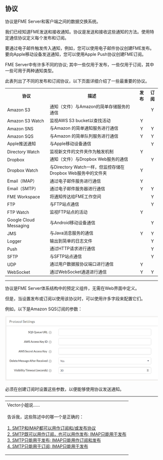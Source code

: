   <div id="readme" class="readme blob instapaper_body">
    <article class="markdown-body entry-content" itemprop="text"><h2><a id="user-content-protocols" class="anchor" aria-hidden="true" href="./4.06.NotificationProtocols.md#protocols"></a><font style="vertical-align: inherit;"><font style="vertical-align: inherit;">协议</font></font></h2>
<p><font style="vertical-align: inherit;"><font style="vertical-align: inherit;">协议是FME Server和客户端之间的数据交换系统。</font></font></p>
<p><font style="vertical-align: inherit;"><font style="vertical-align: inherit;">我们已经知道FME发送和接收通知。</font><font style="vertical-align: inherit;">协议是发送和接收这些通知的方法。</font><font style="vertical-align: inherit;">使用特定通信协议定义每个发布和订阅。</font></font></p>
<p><font style="vertical-align: inherit;"><font style="vertical-align: inherit;">要通过电子邮件触发传入通知，例如，您可以使用电子邮件协议创建FME发布。</font><font style="vertical-align: inherit;">要向Apple移动设备发送通知，您可以使用Apple Push协议创建FME订阅。</font></font></p>
<p><font style="vertical-align: inherit;"><font style="vertical-align: inherit;">FME Server中有许多不同的协议; </font><font style="vertical-align: inherit;">其中一些仅用于发布，一些仅用于订阅，其中一些可用于两种通知类型。</font></font></p>
<p><font style="vertical-align: inherit;"><font style="vertical-align: inherit;">此表列出了不同的发布和订阅协议，以下页面详细介绍了一些最重要的协议。</font></font></p>
<table>
<tbody><tr><th><font style="vertical-align: inherit;"><font style="vertical-align: inherit;">协议</font></font></th><th><font style="vertical-align: inherit;"><font style="vertical-align: inherit;">描述</font></font></th><th><font style="vertical-align: inherit;"><font style="vertical-align: inherit;">发布</font></font></th><th><font style="vertical-align: inherit;"><font style="vertical-align: inherit;">订阅</font></font></th></tr>
<tr><td><font style="vertical-align: inherit;"><font style="vertical-align: inherit;">Amazon S3</font></font></td><td><font style="vertical-align: inherit;"><font style="vertical-align: inherit;">通知（文件）与Amazon的简单存储服务的通信</font></font></td><td align="center"></td><td align="center"><font style="vertical-align: inherit;"><font style="vertical-align: inherit;">Y</font></font></td></tr>
<tr><td><font style="vertical-align: inherit;"><font style="vertical-align: inherit;">Amazon S3 Watch</font></font></td><td><font style="vertical-align: inherit;"><font style="vertical-align: inherit;">监视AWS S3 bucket以查找活动</font></font></td><td align="center"><font style="vertical-align: inherit;"><font style="vertical-align: inherit;">Y</font></font></td><td align="center"></td></tr>
<tr><td><font style="vertical-align: inherit;"><font style="vertical-align: inherit;">Amazon SNS</font></font></td><td><font style="vertical-align: inherit;"><font style="vertical-align: inherit;">与Amazon 的简单通知服务进行通信</font></font></td><td align="center"><font style="vertical-align: inherit;"><font style="vertical-align: inherit;">Y</font></font></td><td align="center"><font style="vertical-align: inherit;"><font style="vertical-align: inherit;">Y</font></font></td></tr>
<tr><td><font style="vertical-align: inherit;"><font style="vertical-align: inherit;">Amazon SQS</font></font></td><td><font style="vertical-align: inherit;"><font style="vertical-align: inherit;">与Amazon 的简单队列服务进行通信</font></font></td><td align="center"><font style="vertical-align: inherit;"><font style="vertical-align: inherit;">Y</font></font></td><td align="center"><font style="vertical-align: inherit;"><font style="vertical-align: inherit;">Y</font></font></td></tr>
<tr><td><font style="vertical-align: inherit;"><font style="vertical-align: inherit;">Apple推送通知</font></font></td><td><font style="vertical-align: inherit;"><font style="vertical-align: inherit;">与Apple移动设备通信</font></font></td><td></td><td align="center"><font style="vertical-align: inherit;"><font style="vertical-align: inherit;">Y</font></font></td></tr>
<tr><td><font style="vertical-align: inherit;"><font style="vertical-align: inherit;">Directory Watch</font></font></td><td><font style="vertical-align: inherit;"><font style="vertical-align: inherit;">监视新文件的文件夹作为触发机制</font></font></td><td align="center"><font style="vertical-align: inherit;"><font style="vertical-align: inherit;">Y</font></font></td><td></td></tr>
<tr><td><font style="vertical-align: inherit;"><font style="vertical-align: inherit;">Dropbox</font></font></td><td><font style="vertical-align: inherit;"><font style="vertical-align: inherit;">通知（文件）与Dropbox Web服务的通信</font></font></td><td></td><td align="center"><font style="vertical-align: inherit;"><font style="vertical-align: inherit;">Y</font></font></td></tr>
<tr><td><font style="vertical-align: inherit;"><font style="vertical-align: inherit;">Dropbox Watch</font></font></td><td><font style="vertical-align: inherit;"><font style="vertical-align: inherit;">与Directory Watch一样，但监控存储在Dropbox Web服务中的文件夹</font></font></td><td align="center"><font style="vertical-align: inherit;"><font style="vertical-align: inherit;">Y</font></font></td><td></td></tr>
<tr><td><font style="vertical-align: inherit;"><font style="vertical-align: inherit;">Email（IMAP）</font></font></td><td><font style="vertical-align: inherit;"><font style="vertical-align: inherit;">通过电子邮件服务进行通信</font></font></td><td align="center"><font style="vertical-align: inherit;"><font style="vertical-align: inherit;">Y</font></font></td><td></td></tr>
<tr><td><font style="vertical-align: inherit;"><font style="vertical-align: inherit;">Email（SMTP）</font></font></td><td><font style="vertical-align: inherit;"><font style="vertical-align: inherit;">通过电子邮件服务器进行通信</font></font></td><td align="center"><font style="vertical-align: inherit;"><font style="vertical-align: inherit;">Y</font></font></td><td align="center"><font style="vertical-align: inherit;"><font style="vertical-align: inherit;">Y</font></font></td></tr>
<tr><td><font style="vertical-align: inherit;"><font style="vertical-align: inherit;">FME Workspace</font></font></td><td><font style="vertical-align: inherit;"><font style="vertical-align: inherit;">将通知传达给FME工作空间</font></font></td><td align="center"></td><td align="center"><font style="vertical-align: inherit;"><font style="vertical-align: inherit;">Y</font></font></td></tr>
<tr><td><font style="vertical-align: inherit;"><font style="vertical-align: inherit;">FTP</font></font></td><td><font style="vertical-align: inherit;"><font style="vertical-align: inherit;">与FTP站点通信</font></font></td><td align="center"></td><td align="center"><font style="vertical-align: inherit;"><font style="vertical-align: inherit;">Y</font></font></td></tr>
<tr><td><font style="vertical-align: inherit;"><font style="vertical-align: inherit;">FTP Watch</font></font></td><td><font style="vertical-align: inherit;"><font style="vertical-align: inherit;">监视FTP站点的活动</font></font></td><td align="center"><font style="vertical-align: inherit;"><font style="vertical-align: inherit;">Y</font></font></td><td align="center"></td></tr>
<tr><td><font style="vertical-align: inherit;"><font style="vertical-align: inherit;">Google Cloud Messaging</font></font></td><td><font style="vertical-align: inherit;"><font style="vertical-align: inherit;">与Android移动设备通信</font></font></td><td></td><td align="center"><font style="vertical-align: inherit;"><font style="vertical-align: inherit;">Y</font></font></td></tr>
<tr><td><font style="vertical-align: inherit;"><font style="vertical-align: inherit;">JMS</font></font></td><td><font style="vertical-align: inherit;"><font style="vertical-align: inherit;">与Java消息服务的通信</font></font></td><td align="center"><font style="vertical-align: inherit;"><font style="vertical-align: inherit;">Y</font></font></td><td align="center"><font style="vertical-align: inherit;"><font style="vertical-align: inherit;">Y</font></font></td></tr>
<tr><td><font style="vertical-align: inherit;"><font style="vertical-align: inherit;">Logger</font></font></td><td><font style="vertical-align: inherit;"><font style="vertical-align: inherit;">输出到简单的日志文件</font></font></td><td align="center"></td><td align="center"><font style="vertical-align: inherit;"><font style="vertical-align: inherit;">Y</font></font></td></tr>
<tr><td><font style="vertical-align: inherit;"><font style="vertical-align: inherit;">Push</font></font></td><td><font style="vertical-align: inherit;"><font style="vertical-align: inherit;">通过HTTP请求进行通信</font></font></td><td></td><td align="center"><font style="vertical-align: inherit;"><font style="vertical-align: inherit;">Y</font></font></td></tr>
<tr><td><font style="vertical-align: inherit;"><font style="vertical-align: inherit;">SFTP</font></font></td><td><font style="vertical-align: inherit;"><font style="vertical-align: inherit;">与SFTP站点通信</font></font></td><td></td><td align="center"><font style="vertical-align: inherit;"><font style="vertical-align: inherit;">Y</font></font></td></tr>
<tr><td><font style="vertical-align: inherit;"><font style="vertical-align: inherit;">UDP</font></font></td><td><font style="vertical-align: inherit;"><font style="vertical-align: inherit;">通过用户数据报协议端口进行通信</font></font></td><td align="center"><font style="vertical-align: inherit;"><font style="vertical-align: inherit;">Y</font></font></td><td></td></tr>
<tr><td><font style="vertical-align: inherit;"><font style="vertical-align: inherit;">WebSocket</font></font></td><td><font style="vertical-align: inherit;"><font style="vertical-align: inherit;">通过WebSocket通道进行通信</font></font></td><td align="center"><font style="vertical-align: inherit;"><font style="vertical-align: inherit;">Y</font></font></td><td align="center"><font style="vertical-align: inherit;"><font style="vertical-align: inherit;">Y</font></font></td></tr>
</tbody></table>
<hr>
<p><font style="vertical-align: inherit;"><font style="vertical-align: inherit;">协议是FME Server体系结构中的预定义组件，无需在Web界面中定义。</font></font></p>
<p><font style="vertical-align: inherit;"><font style="vertical-align: inherit;">但是，当设置发布或订阅以使用该协议时，可以使用许多字段来配置它们。</font></font></p>
<p><font style="vertical-align: inherit;"><font style="vertical-align: inherit;">例如，以下是Amazon SQS订阅的参数：</font></font></p>
<p><a target="_blank" rel="noopener noreferrer" href="./Images/Img4.010.SQSProticalSettings.png"><img src="./Images/Img4.010.SQSProticalSettings.png" alt="" style="max-width:100%;"></a></p>
<p><font style="vertical-align: inherit;"><font style="vertical-align: inherit;">必须在创建订阅时设置这些参数，以便能够使用协议发送通知。</font></font></p>
<hr>

<table>
<tbody><tr>
<td>
<i></i><font style="vertical-align: inherit;"><font style="vertical-align: inherit;">
Vector小姐说......
</font></font></td>
</tr>
<tr>
<td><font style="vertical-align: inherit;"><font style="vertical-align: inherit;">

告诉我，这些陈述中的哪一个是正确的：
 </font></font><br><br><a href="http://52.73.3.37/fmedatastreaming/Manual/QAResponse2017.fmw?chapter=24&amp;question=3&amp;answer=1&amp;DestDataset_TEXTLINE=C%3A%5CFMEOutput%5CQAResponse.html" rel="nofollow"><font style="vertical-align: inherit;"><font style="vertical-align: inherit;">1. SMTP和IMAP都可以用作订阅和/或发布协议</font></font></a>
<br><a href="http://52.73.3.37/fmedatastreaming/Manual/QAResponse2017.fmw?chapter=24&amp;question=3&amp;answer=2&amp;DestDataset_TEXTLINE=C%3A%5CFMEOutput%5CQAResponse.html" rel="nofollow"><font style="vertical-align: inherit;"><font style="vertical-align: inherit;">2. SMTP既可以用作订阅，也可以用作发布; </font><font style="vertical-align: inherit;">IMAP只能用于发布</font></font></a>
<br><a href="http://52.73.3.37/fmedatastreaming/Manual/QAResponse2017.fmw?chapter=24&amp;question=3&amp;answer=3&amp;DestDataset_TEXTLINE=C%3A%5CFMEOutput%5CQAResponse.html" rel="nofollow"><font style="vertical-align: inherit;"><font style="vertical-align: inherit;">3. SMTP只能用于发布; </font><font style="vertical-align: inherit;">IMAP只能用作订阅和发布</font></font></a>
<br><a href="http://52.73.3.37/fmedatastreaming/Manual/QAResponse2017.fmw?chapter=24&amp;question=3&amp;answer=4&amp;DestDataset_TEXTLINE=C%3A%5CFMEOutput%5CQAResponse.html" rel="nofollow"><font style="vertical-align: inherit;"><font style="vertical-align: inherit;">4. SMTP只能用于订阅; </font><font style="vertical-align: inherit;">IMAP只能用于发布</font></font></a>

</td>
</tr>
</tbody></table>
</article>
  </div>
